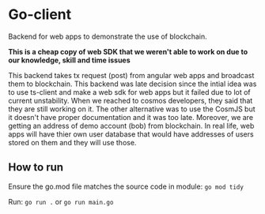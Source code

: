 # Go-client

Backend for web apps to demonstrate the use of blockchain. 

**This is a cheap copy of web SDK that we weren't able to work on due to our knowledge, skill and time issues**

This backend takes tx request (post) from angular web apps and broadcast them to blockchain. This backend was late decision since the intial idea was to use ts-client and make a web sdk for web apps  but it failed due to lot of current unstability. When we reached to cosmos developers, they said that they are still working on it. The other alternative was to use the CosmJS but it doesn't have proper documentation and it was too late. Moreover, we are getting an address of demo account (bob) from blockchain. In real life, web apps will have thier own user database that would have addresses of users stored on them and they will use those.

## How to run

Ensure the go.mod file matches the source code in module:
`go mod tidy`

Run:
`go run .` or `go run main.go`
